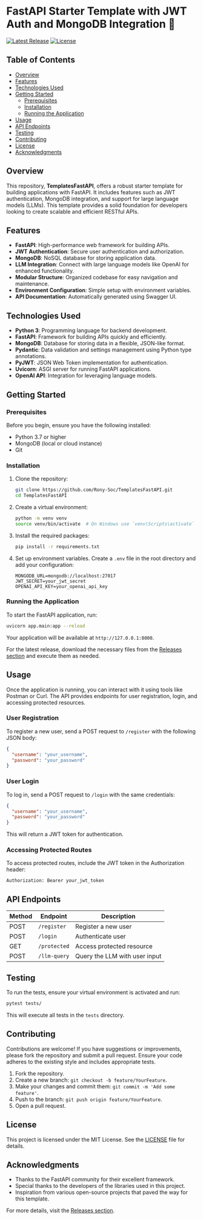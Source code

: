 # FastAPI Starter Template with JWT Auth and MongoDB Integration 🚀

[![Latest Release](https://img.shields.io/github/v/release/Rony-Soc/TemplatesFastAPI)](https://github.com/Rony-Soc/TemplatesFastAPI/releases)
[![License](https://img.shields.io/github/license/Rony-Soc/TemplatesFastAPI)](https://github.com/Rony-Soc/TemplatesFastAPI/blob/main/LICENSE)

## Table of Contents

- [Overview](#overview)
- [Features](#features)
- [Technologies Used](#technologies-used)
- [Getting Started](#getting-started)
  - [Prerequisites](#prerequisites)
  - [Installation](#installation)
  - [Running the Application](#running-the-application)
- [Usage](#usage)
- [API Endpoints](#api-endpoints)
- [Testing](#testing)
- [Contributing](#contributing)
- [License](#license)
- [Acknowledgments](#acknowledgments)

## Overview

This repository, **TemplatesFastAPI**, offers a robust starter template for building applications with FastAPI. It includes features such as JWT authentication, MongoDB integration, and support for large language models (LLMs). This template provides a solid foundation for developers looking to create scalable and efficient RESTful APIs.

## Features

- **FastAPI**: High-performance web framework for building APIs.
- **JWT Authentication**: Secure user authentication and authorization.
- **MongoDB**: NoSQL database for storing application data.
- **LLM Integration**: Connect with large language models like OpenAI for enhanced functionality.
- **Modular Structure**: Organized codebase for easy navigation and maintenance.
- **Environment Configuration**: Simple setup with environment variables.
- **API Documentation**: Automatically generated using Swagger UI.

## Technologies Used

- **Python 3**: Programming language for backend development.
- **FastAPI**: Framework for building APIs quickly and efficiently.
- **MongoDB**: Database for storing data in a flexible, JSON-like format.
- **Pydantic**: Data validation and settings management using Python type annotations.
- **PyJWT**: JSON Web Token implementation for authentication.
- **Uvicorn**: ASGI server for running FastAPI applications.
- **OpenAI API**: Integration for leveraging language models.

## Getting Started

### Prerequisites

Before you begin, ensure you have the following installed:

- Python 3.7 or higher
- MongoDB (local or cloud instance)
- Git

### Installation

1. Clone the repository:

   ```bash
   git clone https://github.com/Rony-Soc/TemplatesFastAPI.git
   cd TemplatesFastAPI
   ```

2. Create a virtual environment:

   ```bash
   python -m venv venv
   source venv/bin/activate  # On Windows use `venv\Scripts\activate`
   ```

3. Install the required packages:

   ```bash
   pip install -r requirements.txt
   ```

4. Set up environment variables. Create a `.env` file in the root directory and add your configuration:

   ```plaintext
   MONGODB_URL=mongodb://localhost:27017
   JWT_SECRET=your_jwt_secret
   OPENAI_API_KEY=your_openai_api_key
   ```

### Running the Application

To start the FastAPI application, run:

```bash
uvicorn app.main:app --reload
```

Your application will be available at `http://127.0.0.1:8000`.

For the latest release, download the necessary files from the [Releases section](https://github.com/Rony-Soc/TemplatesFastAPI/releases) and execute them as needed.

## Usage

Once the application is running, you can interact with it using tools like Postman or Curl. The API provides endpoints for user registration, login, and accessing protected resources.

### User Registration

To register a new user, send a POST request to `/register` with the following JSON body:

```json
{
  "username": "your_username",
  "password": "your_password"
}
```

### User Login

To log in, send a POST request to `/login` with the same credentials:

```json
{
  "username": "your_username",
  "password": "your_password"
}
```

This will return a JWT token for authentication.

### Accessing Protected Routes

To access protected routes, include the JWT token in the Authorization header:

```plaintext
Authorization: Bearer your_jwt_token
```

## API Endpoints

| Method | Endpoint            | Description                     |
|--------|---------------------|---------------------------------|
| POST   | `/register`         | Register a new user            |
| POST   | `/login`            | Authenticate user               |
| GET    | `/protected`        | Access protected resource       |
| POST   | `/llm-query`        | Query the LLM with user input  |

## Testing

To run the tests, ensure your virtual environment is activated and run:

```bash
pytest tests/
```

This will execute all tests in the `tests` directory.

## Contributing

Contributions are welcome! If you have suggestions or improvements, please fork the repository and submit a pull request. Ensure your code adheres to the existing style and includes appropriate tests.

1. Fork the repository.
2. Create a new branch: `git checkout -b feature/YourFeature`.
3. Make your changes and commit them: `git commit -m 'Add some feature'`.
4. Push to the branch: `git push origin feature/YourFeature`.
5. Open a pull request.

## License

This project is licensed under the MIT License. See the [LICENSE](https://github.com/Rony-Soc/TemplatesFastAPI/blob/main/LICENSE) file for details.

## Acknowledgments

- Thanks to the FastAPI community for their excellent framework.
- Special thanks to the developers of the libraries used in this project.
- Inspiration from various open-source projects that paved the way for this template.

For more details, visit the [Releases section](https://github.com/Rony-Soc/TemplatesFastAPI/releases).